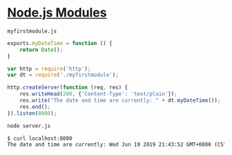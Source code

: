 # [Node.js Modules](https://www.w3schools.com/nodejs/nodejs_modules.asp)

`myfirstmodule.js`

```js
exports.myDateTime = function () {
    return Date();
}
```

```js
var http = require('http');
var dt = require('./myfirstmodule');

http.createServer(function (req, res) {
    res.writeHead(200, {'Content-Type': 'text/plain'});
    res.write("The date and time are currently: " + dt.myDateTime());
    res.end();
}).listen(8080);
```

```bash
node server.js
```

```bash
$ curl localhost:8080
The date and time are currently: Wed Jun 19 2019 21:43:52 GMT+0800 (CST)
```
